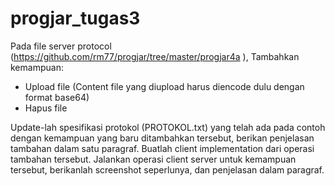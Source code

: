 # progjar_tugas3

Pada file server protocol (https://github.com/rm77/progjar/tree/master/progjar4a ), 
Tambahkan kemampuan: 
- Upload file (Content file yang diupload harus diencode dulu dengan format base64)
- Hapus file

Update-lah spesifikasi protokol (PROTOKOL.txt)  yang telah ada  pada contoh dengan kemampuan yang baru ditambahkan tersebut, berikan penjelasan tambahan dalam satu paragraf.
Buatlah  client implementation dari operasi tambahan tersebut. Jalankan operasi client server untuk kemampuan tersebut, berikanlah screenshot seperlunya, dan penjelasan dalam paragraf.
